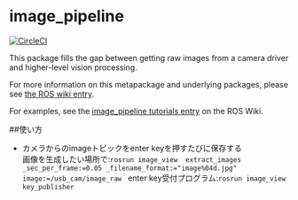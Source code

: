 image_pipeline
==============

[![CircleCI](https://circleci.com/gh/ros-perception/image_pipeline.svg?style=svg)](https://circleci.com/gh/ros-perception/image_pipeline)

This package fills the gap between getting raw images from a camera driver and higher-level vision processing.

For more information on this metapackage and underlying packages, please see [the ROS wiki entry](http://wiki.ros.org/image_pipeline).

For examples, see the [image_pipeline tutorials entry](http://wiki.ros.org/image_pipeline/Tutorials) on the ROS Wiki.  
  
##使い方
+ カメラからのimageトピックをenter keyを押すたびに保存する  
画像を生成したい場所で:```rosrun image_view  extract_images  _sec_per_frame:=0.05 _filename_format:="image%04d.jpg"  image:=/usb_cam/image_raw ```
enter key受付プログラム:```rosrun image_view key_publisher```

